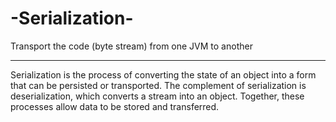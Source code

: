 # -Serialization-
Transport the code (byte stream) from one JVM to another
__________________________________________________________________

Serialization is the process of converting the state of an object into a form that can be persisted or transported. 
The complement of serialization is deserialization, which converts a stream into an object. 
Together, these processes allow data to be stored and transferred.
